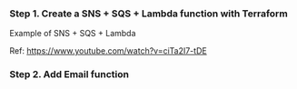 ### Step 1. Create a SNS + SQS + Lambda function with Terraform

Example of SNS + SQS + Lambda

Ref:
https://www.youtube.com/watch?v=ciTa2I7-tDE

### Step 2. Add Email function
